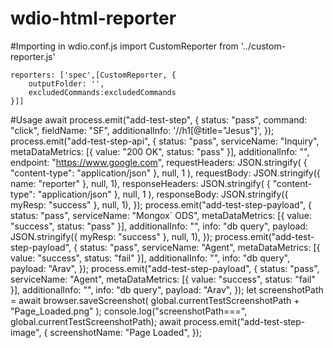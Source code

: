 # wdio-html-reporter

#Importing in wdio.conf.js
import CustomReporter from '../custom-reporter.js'

    reporters: ['spec',[CustomReporter, {
        outputFolder: '',
        excludedCommands:excludedCommands
    }]]

#Usage
await process.emit("add-test-step", {
      status: "pass",
      command: "click",
      fieldName: "SF",
      additionalInfo: '//h1[@title="Jesus"]',
    });
    process.emit("add-test-step-api", {
      status: "pass",
      serviceName: "Inquiry",
      metaDataMetrics: [{ value: "200 OK", status: "pass" }],
      additionalInfo: "",
      endpoint: "https://www.google.com",
      requestHeaders: JSON.stringify(
        { "content-type": "application/json" },
        null,
        1
      ),
      requestBody: JSON.stringify({ name: "reporter" }, null, 1),
      responseHeaders: JSON.stringify(
        { "content-type": "application/json" },
        null,
        1
      ),
      responseBody: JSON.stringify({ myResp: "success" }, null, 1),
    });
    process.emit("add-test-step-payload", {
      status: "pass",
      serviceName: "Mongox` ODS",
      metaDataMetrics: [{ value: "success", status: "pass" }],
      additionalInfo: "",
      info: "db query",
      payload: JSON.stringify({ myResp: "success" }, null, 1),
    });
    process.emit("add-test-step-payload", {
      status: "pass",
      serviceName: "Agent",
      metaDataMetrics: [{ value: "success", status: "fail" }],
      additionalInfo: "",
      info: "db query",
      payload: "<agent><name>Arav</name></agent>",
    });
    process.emit("add-test-step-payload", {
      status: "pass",
      serviceName: "Agent",
      metaDataMetrics: [{ value: "success", status: "fail" }],
      additionalInfo: "",
      info: "db query",
      payload: "<agent><name>Arav</name></agent>",
    });
    let screenshotPath = await browser.saveScreenshot(
      global.currentTestScreenshotPath + "Page_Loaded.png"
    );
    console.log("screenshotPath===", global.currentTestScreenshotPath);
    await process.emit("add-test-step-image", {
      screenshotName: "Page Loaded",
    });